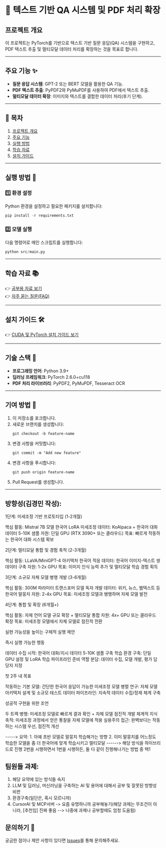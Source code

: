 # 📝 텍스트 기반 QA 시스템 및 PDF 처리 확장

## 프로젝트 개요
이 프로젝트는 PyTorch를 기반으로 텍스트 기반 질문 응답(QA) 시스템을 구현하고, PDF 텍스트 추출 및 멀티모달 데이터 처리를 확장하는 것을 목표로 합니다.

---

## 주요 기능 ✨
- **질문 응답 시스템**: GPT-2 또는 BERT 모델을 활용한 QA 기능.
- **PDF 텍스트 추출**: PyPDF2와 PyMuPDF를 사용하여 PDF에서 텍스트 추출.
- **멀티모달 데이터 확장**: 이미지와 텍스트를 결합한 데이터 처리(후기 단계).

---

## 📖 목차
1. [프로젝트 개요](#프로젝트-개요)
2. [주요 기능](#주요-기능)
3. [실행 방법](#실행-방법)
4. [학습 자료](#학습-자료)
5. [설치 가이드](#설치-가이드)

---

## 실행 방법 🚀

### 1️⃣ 환경 설정
Python 환경을 설정하고 필요한 패키지를 설치합니다:

```python
pip install -r requirements.txt
```
### 2️⃣ 모델 실행
다음 명령어로 메인 스크립트를 실행합니다:

```python
python src/main.py
```

---

## 학습 자료 📚

👉 [공부용 자료 보기](docs/study-guide.md)  
👉 [자주 묻는 질문(FAQ)](docs/faq.md)

---

## 설치 가이드 🛠️

👉 [CUDA 및 PyTorch 설치 가이드 보기](docs/setup-guide.md)

---

## 기술 스택 🧰
- **프로그래밍 언어**: Python 3.9+
- **딥러닝 프레임워크**: PyTorch 2.6.0+cu118
- **PDF 처리 라이브러리**: PyPDF2, PyMuPDF, Tesseract OCR

---

## 기여 방법 🤝

1. 이 저장소를 포크합니다.
2. 새로운 브랜치를 생성합니다:
    ```
    git checkout -b feature-name
    ```
3. 변경 사항을 커밋합니다:
    ```
    git commit -m "Add new feature"
    ```
4. 변경 사항을 푸시합니다:
    ```
    git push origin feature-name
    ```
5. Pull Request를 생성합니다.

---


## 방향성(김경민 작성):
1단계: 미세조정 기반 프로토타입 (1-2개월)

핵심 활동: Mistral 7B 모델 한국어 LoRA 미세조정
데이터: KoAlpaca + 한국어 대화 데이터 5-10K 샘플
자원: 단일 GPU (RTX 3090+ 또는 클라우드)
목표: 빠르게 작동하는 한국어 대화 시스템 확보

2단계: 멀티모달 통합 및 경험 축적 (2-3개월)

핵심 활동: LLaVA/MiniGPT-4 아키텍처 한국어 적응
데이터: 한국어 이미지-텍스트 쌍 데이터 구축
자원: 1-2x GPU
목표: 이미지 인식 능력 추가 및 멀티모달 학습 경험 획득

3단계: 소규모 자체 모델 병행 개발 (3-6개월)

핵심 활동: 300M 파라미터 트랜스포머 모델 독자 개발
데이터: 위키, 뉴스, 웹텍스트 등 한국어 말뭉치
자원: 2-4x GPU
목표: 미세조정 모델과 병행하며 자체 모델 발전

4단계: 통합 및 확장 (6개월+)

핵심 활동: 자체 언어 모델 규모 확장 + 멀티모달 통합
자원: 4x+ GPU 또는 클라우드 확장
목표: 미세조정 모델에서 자체 모델로 점진적 전환

실현 가능성을 높이는 구체적 실행 제안

즉시 실행 가능한 행동

데이터 수집 시작: 한국어 대화/지시 데이터 5-10K 샘플 구축
학습 환경 구축: 단일 GPU 설정 및 LoRA 학습 파이프라인 준비
역할 분담: 데이터 수집, 모델 개발, 평가 담당자 지정

첫 2주 내 목표

작동하는 기본 모델: 간단한 한국어 응답이 가능한 미세조정 모델
병렬 연구: 자체 모델 아키텍처 설계 및 소규모 테스트
데이터 파이프라인: 지속적 데이터 수집/정제 체계 구축

성공적 구현을 위한 조언

두 트랙 병행: 미세조정 모델로 빠르게 결과 확인 + 자체 모델 점진적 개발
체계적 지식 축적: 미세조정 과정에서 얻은 통찰을 자체 모델에 적용
실용주의 접근: 완벽보다는 작동하는 시스템 우선, 점진적 개선


-----> 요약: 1. 아예 초반 모델로 말뭉치 학습해가는 방향 2. 이미 말뭉치를 어느정도 학습한 모델을 좀 더 한국어에 맞게 학습시키고 멀티모달  ------> 해당 방식을 하이브리드로 진행 2번을 시행하면서 1번을 시행하든, 둘 다 같이 진행해나가는 방법 중 택1


## 팀원들 과제:
1. 해당 요약에 있는 방식들 숙지
2. LLM 및 딥러닝, 머신러닝을 구축하는 AI 및 용어에 대해서 공부 및 잘못된 방향성 비판
3. 환경구축(일단은, 혹시 모르니까)
4. CursorAI 및 MCP서버 -> 요즘 유명하니까 공부해놓기(해당 과제는 무조건이 아니라, [추천임] 진짜 좋음 --> 나중에 과제나 공부할때도 엄청 도움됨)


## 문의하기 💬

궁금한 점이나 제안 사항이 있다면 [Issues](https://github.com/username/project-name/issues)를 통해 문의해주세요.
